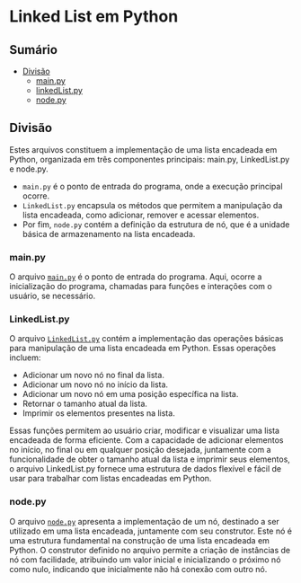 # Linked List em Python

## Sumário 

- [Divisão]()
    - [main.py]()
    - [linkedList.py]()
    - [node.py]()


## Divisão


Estes arquivos constituem a implementação de uma lista encadeada em Python, organizada em três componentes principais: main.py, LinkedList.py e node.py.

- `main.py` é o ponto de entrada do programa, onde a execução principal ocorre.
- `LinkedList.py` encapsula os métodos que permitem a manipulação da lista encadeada, como adicionar, remover e acessar elementos.
- Por fim, `node.py` contém a definição da estrutura de nó, que é a unidade básica de armazenamento na lista encadeada.

### main.py

O arquivo <a href="https://github.com/FabioHenriqueFarias/algorithms-And-Data-Dtructures/blob/main/Data_Structures/Linked-List/Python/main.py">`main.py`</a> é o ponto de entrada do programa. Aqui, ocorre a inicialização do programa, chamadas para funções e interações com o usuário, se necessário.


### LinkedList.py

O arquivo <a href="https://github.com/FabioHenriqueFarias/algorithms-And-Data-Dtructures/blob/main/Data_Structures/Linked-List/Python/LinkedList.py">`LinkedList.py`</a> contém a implementação das operações básicas para manipulação de uma lista encadeada em Python. Essas operações incluem:

- Adicionar um novo nó no final da lista.
- Adicionar um novo nó no início da lista.
- Adicionar um novo nó em uma posição específica na lista.
- Retornar o tamanho atual da lista.
- Imprimir os elementos presentes na lista.

Essas funções permitem ao usuário criar, modificar e visualizar uma lista encadeada de forma eficiente. Com a capacidade de adicionar elementos no início, no final ou em qualquer posição desejada, juntamente com a funcionalidade de obter o tamanho atual da lista e imprimir seus elementos, o arquivo LinkedList.py fornece uma estrutura de dados flexível e fácil de usar para trabalhar com listas encadeadas em Python.

### node.py

O arquivo <a href="https://github.com/FabioHenriqueFarias/algorithms-And-Data-Dtructures/blob/main/Data_Structures/Linked-List/Python/node.py">`node.py`</a> apresenta a implementação de um nó, destinado a ser utilizado em uma lista encadeada, juntamente com seu construtor. Este nó é uma estrutura fundamental na construção de uma lista encadeada em Python. O construtor definido no arquivo permite a criação de instâncias de nó com facilidade, atribuindo um valor inicial e inicializando o próximo nó como nulo, indicando que inicialmente não há conexão com outro nó.